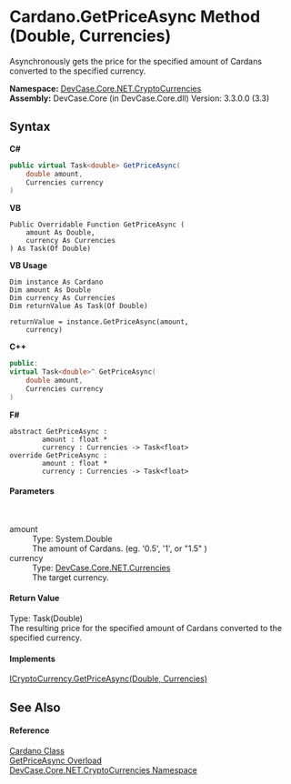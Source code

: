 # Cardano.GetPriceAsync Method (Double, Currencies)
 

Asynchronously gets the price for the specified amount of Cardans converted to the specified currency.

**Namespace:**&nbsp;<a href="N_DevCase_Core_NET_CryptoCurrencies">DevCase.Core.NET.CryptoCurrencies</a><br />**Assembly:**&nbsp;DevCase.Core (in DevCase.Core.dll) Version: 3.3.0.0 (3.3)

## Syntax

**C#**<br />
``` C#
public virtual Task<double> GetPriceAsync(
	double amount,
	Currencies currency
)
```

**VB**<br />
``` VB
Public Overridable Function GetPriceAsync ( 
	amount As Double,
	currency As Currencies
) As Task(Of Double)
```

**VB Usage**<br />
``` VB Usage
Dim instance As Cardano
Dim amount As Double
Dim currency As Currencies
Dim returnValue As Task(Of Double)

returnValue = instance.GetPriceAsync(amount, 
	currency)
```

**C++**<br />
``` C++
public:
virtual Task<double>^ GetPriceAsync(
	double amount, 
	Currencies currency
)
```

**F#**<br />
``` F#
abstract GetPriceAsync : 
        amount : float * 
        currency : Currencies -> Task<float> 
override GetPriceAsync : 
        amount : float * 
        currency : Currencies -> Task<float> 
```


#### Parameters
&nbsp;<dl><dt>amount</dt><dd>Type: System.Double<br />The amount of Cardans. (eg. '0.5', '1', or "1.5" )</dd><dt>currency</dt><dd>Type: <a href="T_DevCase_Core_NET_Currencies">DevCase.Core.NET.Currencies</a><br />The target currency.</dd></dl>

#### Return Value
Type: Task(Double)<br />The resulting price for the specified amount of Cardans converted to the specified currency.

#### Implements
<a href="M_DevCase_Core_NET_ICryptoCurrency_GetPriceAsync_1">ICryptoCurrency.GetPriceAsync(Double, Currencies)</a><br />

## See Also


#### Reference
<a href="T_DevCase_Core_NET_CryptoCurrencies_Cardano">Cardano Class</a><br /><a href="Overload_DevCase_Core_NET_CryptoCurrencies_Cardano_GetPriceAsync">GetPriceAsync Overload</a><br /><a href="N_DevCase_Core_NET_CryptoCurrencies">DevCase.Core.NET.CryptoCurrencies Namespace</a><br />